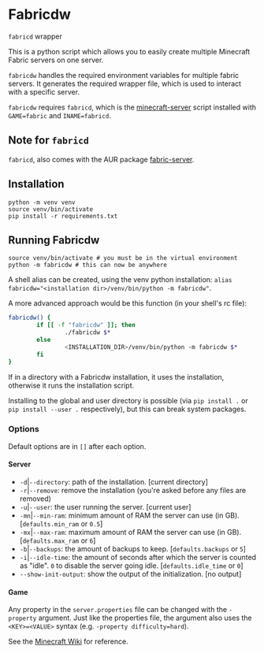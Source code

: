 # Fabricdw

`fabricd` wrapper

This is a python script which allows you to easily create multiple Minecraft Fabric servers on one server.

`fabricdw` handles the required environment variables for multiple fabric servers. It generates the required wrapper file, which is used to interact with a specific server.

`fabricdw` requires `fabricd`, which is the [minecraft-server](https://github.com/Edenhofer/minecraft-server/) script installed with `GAME=fabric` and `INAME=fabricd`.

## Note for `fabricd`

`fabricd`, also comes with the AUR package [fabric-server](https://aur.archlinux.org/packages/fabric-server).

## Installation

```shell
python -m venv venv
source venv/bin/activate
pip install -r requirements.txt
```

## Running Fabricdw

```shell
source venv/bin/activate # you must be in the virtual environment
python -m fabricdw # this can now be anywhere
```

A shell alias can be created, using the venv python installation: `alias fabricdw="<installation dir>/venv/bin/python -m fabricdw"`.

A more advanced approach would be this function (in your shell's rc file):

```bash
fabricdw() {
        if [[ -f "fabricdw" ]]; then
                ./fabricdw $*
        else
                <INSTALLATION_DIR>/venv/bin/python -m fabricdw $*
        fi
}
```

If in a directory with a Fabricdw installation, it uses the installation, otherwise it runs the installation script.

Installing to the global and user directory is possible (via `pip install .` or `pip install --user .` respectively), but this can break system packages.

### Options

Default options are in `[]` after each option.

#### Server

- `-d`|`--directory`: path of the installation. [current directory]
- `-r`|`--remove`: remove the installation (you're asked before any files are removed)
- `-u`|`--user`: the user running the server. [current user]
- `-mn`|`--min-ram`: minimum amount of RAM the server can use (in GB). [`defaults.min_ram` or `0.5`]
- `-mx`|`--max-ram`: maximum amount of RAM the server can use (in GB). [`defaults.max_ram` or `6`]
- `-b`|`--backups`: the amount of backups to keep. [`defaults.backups` or `5`]
- `-i`|`--idle-time`: the amount of seconds after which the server is counted as "idle". `0` to disable the server going idle. [`defaults.idle_time` or `0`]
- `--show-init-output`: show the output of the initialization. [no output]

#### Game

Any property in the `server.properties` file can be changed with the `-property` argument. Just like the properties file, the argument also uses the `<KEY>=<VALUE>` syntax (e.g. `-property difficulty=hard`).

See the [Minecraft Wiki](https://minecraft.wiki/w/Server.properties#Default_content) for reference.
